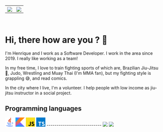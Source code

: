   <table>
    <tr>
        <td>
            <img width="380px" align="center" src="https://github-readme-stats.vercel.app/api?username=detowhey&show_icons=true&theme=tokyonight"/>
        </td>
        <td>
            <img width="380px" align="center" src="https://github-readme-stats.vercel.app/api/top-langs/?username=detowhey&layout=compact&hide=html,css&theme=tokyonight" />
        </td>
    </tr>   
  </table>
<br>

  # Hi, there how are you ? 👋
  
  I'm Henrique and I work as a Software Developer. I work in the area since 2019. I really like working as a team!

In my free time, I love to train fighting sports of which are, Brazilian Jiu-Jitsu 👘, Judo, Wrestling and Muay Thai (I'm MMA fan), but my fighting style is grappling 😅, and read comics.

In the city where I live, I'm a volunteer. I help people with low income as jiu-jitsu instructor in a social project.

## Programming languages

<div style="display: inline_block">
  <img src="img/java.png" width="30" height="30"> <img src="img/kotlin.png" width="30" height="30"> <img src="img/javascript.png" width="30" height="30"> <img src="img/typescript.png" width="30" height="30">
----------------------------  
  <a href = "mailto:henriquefr.almeida@gmail.com"><img src="https://img.shields.io/badge/-Gmail-%23333?style=for-the-badge&logo=gmail&logoColor=white" target="_blank"></a>
  <a href="https://www.linkedin.com/in/henrique-almeida-2bb60a196/" target="_blank"><img src="https://img.shields.io/badge/-LinkedIn-%230077B5?style=for-the-badge&logo=linkedin&logoColor=white" target="_blank"></a> 
</div>
